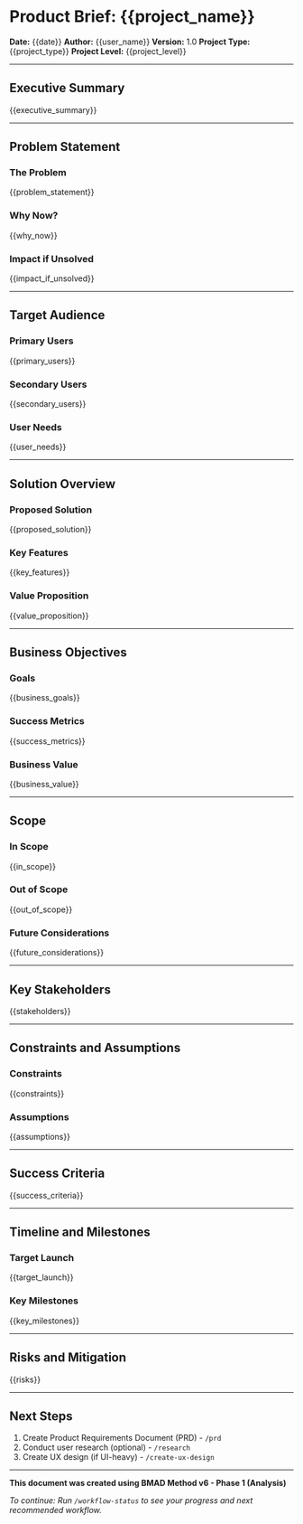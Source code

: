 # Product Brief: {{project_name}}

**Date:** {{date}}
**Author:** {{user_name}}
**Version:** 1.0
**Project Type:** {{project_type}}
**Project Level:** {{project_level}}

---

## Executive Summary

{{executive_summary}}

---

## Problem Statement

### The Problem

{{problem_statement}}

### Why Now?

{{why_now}}

### Impact if Unsolved

{{impact_if_unsolved}}

---

## Target Audience

### Primary Users

{{primary_users}}

### Secondary Users

{{secondary_users}}

### User Needs

{{user_needs}}

---

## Solution Overview

### Proposed Solution

{{proposed_solution}}

### Key Features

{{key_features}}

### Value Proposition

{{value_proposition}}

---

## Business Objectives

### Goals

{{business_goals}}

### Success Metrics

{{success_metrics}}

### Business Value

{{business_value}}

---

## Scope

### In Scope

{{in_scope}}

### Out of Scope

{{out_of_scope}}

### Future Considerations

{{future_considerations}}

---

## Key Stakeholders

{{stakeholders}}

---

## Constraints and Assumptions

### Constraints

{{constraints}}

### Assumptions

{{assumptions}}

---

## Success Criteria

{{success_criteria}}

---

## Timeline and Milestones

### Target Launch

{{target_launch}}

### Key Milestones

{{key_milestones}}

---

## Risks and Mitigation

{{risks}}

---

## Next Steps

1. Create Product Requirements Document (PRD) - `/prd`
2. Conduct user research (optional) - `/research`
3. Create UX design (if UI-heavy) - `/create-ux-design`

---

**This document was created using BMAD Method v6 - Phase 1 (Analysis)**

*To continue: Run `/workflow-status` to see your progress and next recommended workflow.*
